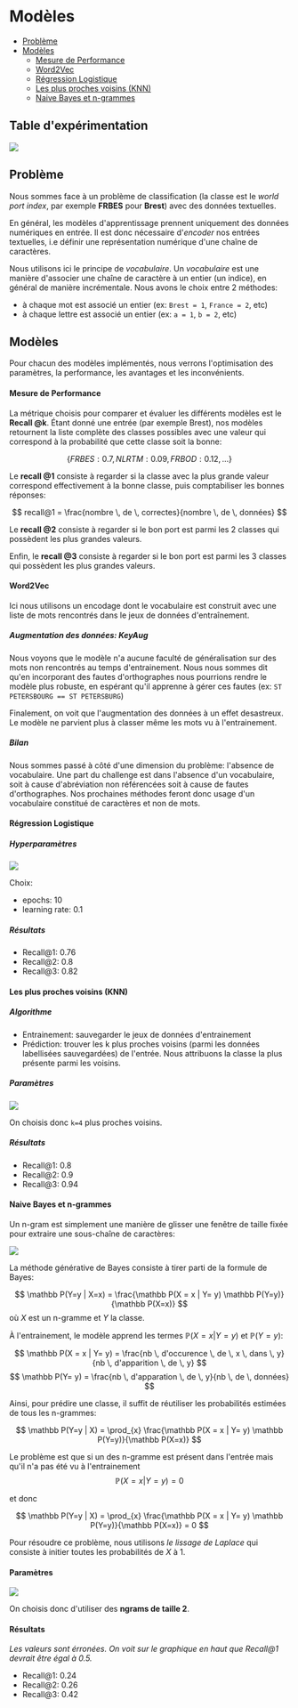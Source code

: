 # Modèles

- [Problème](#problem)
- [Modèles](#modeles)
    * [Mesure de Performance](#mesure-de-performance)
    * [Word2Vec](#word2vec)
    * [Régression Logistique](#regression-logistique)
    * [Les plus proches voisins (KNN)](#les-plus-proches-voisins-knn)
    * [Naive Bayes et n-grammes](#naive-bayes-et-n-grammes)

## Table d'expérimentation
![](experiment_table.png)

## Problème

Nous sommes face à un problème de classification (la classe est le *world port index*, par exemple **FRBES** pour **Brest**) avec des données textuelles.

En général, les modèles d'apprentissage prennent uniquement des données numériques en entrée. Il est donc nécessaire d'*encoder* nos entrées textuelles, i.e définir une représentation numérique d'une chaîne de caractères.

Nous utilisons ici le principe de *vocabulaire*. Un *vocabulaire* est une manière d'associer une chaîne de caractère à un entier (un indice), en général de manière incrémentale. Nous avons le choix entre 2 méthodes:
- à chaque mot est associé un entier (ex: `Brest = 1`, `France = 2`, etc)
- à chaque lettre est associé un entier (ex: `a = 1`, `b = 2`, etc)


## Modèles
Pour chacun des modèles implémentés, nous verrons l'optimisation des paramètres, la performance, les avantages et les inconvénients.

#### Mesure de Performance

La métrique choisis pour comparer et évaluer les différents modèles est le **Recall @k**.
Étant donné une entrée (par exemple Brest), nos modèles retournent la liste complète des classes possibles avec une valeur qui correspond à la probabilité que cette classe soit la bonne:

$$\{
    FRBES: 0.7,
    NLRTM: 0.09,
    FRBOD: 0.12,
    ...
\}$$

Le **recall @1** consiste à regarder si la classe avec la plus grande valeur correspond effectivement à la bonne classe, puis comptabiliser les bonnes réponses:

$$ recall@1 = \frac{nombre \, de \, correctes}{nombre \, de \, données} $$

Le **recall @2** consiste à regarder si le bon port est parmi les 2 classes qui possèdent les plus grandes valeurs.

Enfin, le **recall @3** consiste à regarder si le bon port est parmi les 3 classes qui possèdent les plus grandes valeurs.

#### Word2Vec

Ici nous utilisons un encodage dont le vocabulaire est construit avec une liste de mots rencontrés dans le jeux de données d'entraînement.

##### Augmentation des données: KeyAug

Nous voyons que le modèle n'a aucune faculté de généralisation sur des mots non rencontrés au temps d'entrainement.
Nous nous sommes dit qu'en incorporant des fautes d'orthographes nous pourrions rendre le modèle plus robuste, en espérant qu'il apprenne à gérer ces fautes (ex: `ST PETERSBOURG == ST PETERSBURG`)


Finalement, on voit que l'augmentation des données à un effet desastreux. Le modèle ne parvient plus à classer même les mots vu à l'entrainement.

##### Bilan

Nous sommes passé à côté d'une dimension du problème: l'absence de vocabulaire. Une part du challenge est dans l'absence d'un vocabulaire, soit à cause d'abréviation non référencées soit à cause de fautes d'orthographes.
Nos prochaines méthodes feront donc usage d'un vocabulaire constitué de caractères et non de mots.

#### Régression Logistique

##### Hyperparamètres

![](hyperparameter_logistic.png)

Choix:
- epochs: 10
- learning rate: 0.1
##### Résultats
- Recall@1: 0.76
- Recall@2: 0.8
- Recall@3: 0.82

#### Les plus proches voisins (KNN)

##### Algorithme
- Entrainement: sauvegarder le jeux de données d'entrainement
- Prédiction: trouver les k plus proches voisins (parmi les données labellisées sauvegardées) de l'entrée. Nous attribuons la classe la plus présente parmi les voisins.

##### Paramètres
![](hyperparameter_knn.png)

On choisis donc `k=4` plus proches voisins.

##### Résultats
- Recall@1: 0.8
- Recall@2: 0.9
- Recall@3: 0.94


#### Naive Bayes et n-grammes


Un n-gram est simplement une manière de glisser une fenêtre de taille fixée pour extraire une sous-chaîne de caractères:

![](ngrams_char.jpg)

La méthode générative de Bayes consiste à tirer parti de la formule de Bayes:

$$
\mathbb P(Y=y | X=x) = 
\frac{\mathbb P(X = x | Y= y) \mathbb P(Y=y)}{\mathbb P(X=x)}
$$
où $X$ est un n-gramme et $Y$ la classe.

À l'entrainement, le modèle apprend les termes $\mathbb P(X = x | Y= y)$ et $\mathbb P(Y=y)$:

$$
\mathbb P(X = x | Y= y) = \frac{nb \, d'occurence \, de \, x \, dans \, y}{nb \, d'apparition \, de \, y}
$$
$$
\mathbb P(Y= y) = \frac{nb \, d'apparation \, de \, y}{nb \, de \, données}
$$

Ainsi, pour prédire une classe, il suffit de réutiliser les probabilités estimées de tous les n-grammes:

$$
\mathbb P(Y=y | X) = \prod_{x}
\frac{\mathbb P(X = x | Y= y) \mathbb P(Y=y)}{\mathbb P(X=x)}
$$

Le problème est que si un des n-gramme est présent dans l'entrée mais qu'il n'a pas été vu à l'entrainement 
$$\mathbb P(X = x | Y= y)=0$$

et donc 

$$
\mathbb P(Y=y | X) = \prod_{x}
\frac{\mathbb P(X = x | Y= y) \mathbb P(Y=y)}{\mathbb P(X=x)} = 0
$$

Pour résoudre ce problème, nous utilisons *le lissage de Laplace* qui consiste à initier toutes les probabilités de $X$ à 1.


#### Paramètres

![](hyperparameter_naive_bayes.png)

On choisis donc d'utiliser des **ngrams de taille 2**.

#### Résultats
*Les valeurs sont érronées. On voit sur le graphique en haut que Recall@1 devrait être égal à 0.5.*

- Recall@1: 0.24
- Recall@2: 0.26
- Recall@3: 0.42
